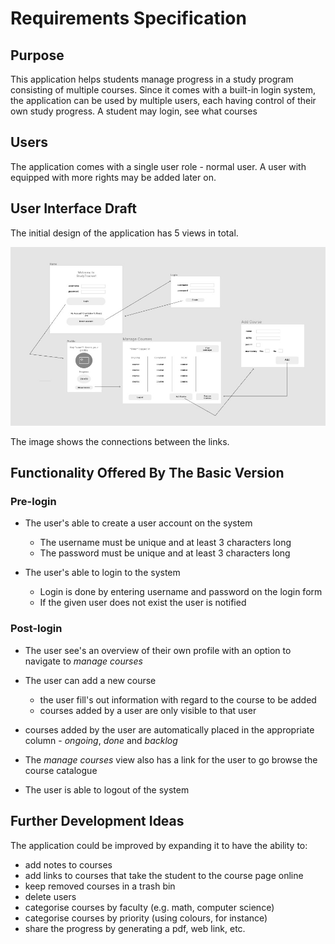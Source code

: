 # Requirements Specification

## Purpose

This application helps students manage progress in a study program consisting of multiple courses. Since it comes with a built-in login system, the application can be used by multiple users, each having control of their own study progress.
A student may login, see what courses

## Users

The application comes with a single user role - normal user. A user with equipped with more rights may be added later on.

## User Interface Draft

The initial design of the application has 5 views in total.

<img src="https://github.com/Nurou/ot-harjoitustyo/blob/master/studyTracker/documentation/images/studytracker-uidraft.jpg" width="750">

The image shows the connections between the links.

## Functionality Offered By The Basic Version

### Pre-login

- The user's able to create a user account on the system

  - The username must be unique and at least 3 characters long
  - The password must be unique and at least 3 characters long

- The user's able to login to the system
  - Login is done by entering username and password on the login form
  - If the given user does not exist the user is notified

### Post-login

- The user see's an overview of their own profile with an option to navigate to _manage courses_

- The user can add a new course

  - the user fill's out information with regard to the course to be added
  - courses added by a user are only visible to that user

- courses added by the user are automatically placed in the appropriate column - _ongoing_, _done_ and _backlog_

- The _manage courses_ view also has a link for the user to go browse the course catalogue

- The user is able to logout of the system

## Further Development Ideas

The application could be improved by expanding it to have the ability to:

- add notes to courses
- add links to courses that take the student to the course page online
- keep removed courses in a trash bin
- delete users
- categorise courses by faculty (e.g. math, computer science)
- categorise courses by priority (using colours, for instance)
- share the progress by generating a pdf, web link, etc.
